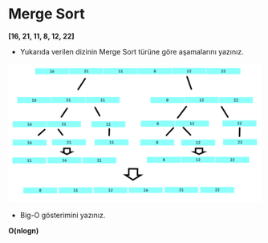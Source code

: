 # Merge Sort

**[16, 21, 11, 8, 12, 22]**

- Yukarıda verilen dizinin Merge Sort türüne göre aşamalarını yazınız.

![MergeSort](https://github.com/nalcaciomer/patikadev-odevler/blob/java-baslangic-patika/Veri_Yapilari_Ve_Algoritmalar/MergeSort.png)

- Big-O gösterimini yazınız.

**O(nlogn)**